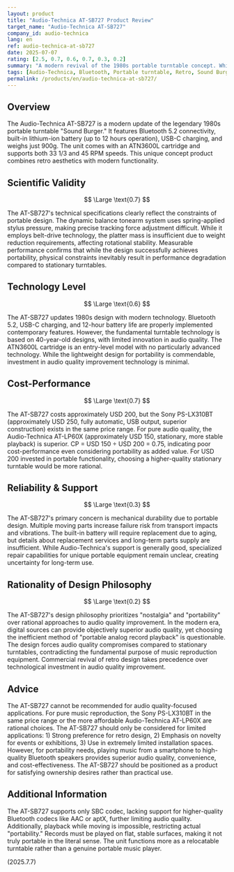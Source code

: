 ```yaml
---
layout: product
title: "Audio-Technica AT-SB727 Product Review"
target_name: "Audio-Technica AT-SB727"
company_id: audio-technica
lang: en
ref: audio-technica-at-sb727
date: 2025-07-07
rating: [2.5, 0.7, 0.6, 0.7, 0.3, 0.2]
summary: "A modern revival of the 1980s portable turntable concept. While Bluetooth connectivity and built-in battery offer appealing portability, audio quality compromises are significant. At USD 200, stationary turntables provide superior performance. Appeals to nostalgia and convenience but unsuitable for serious audio applications."
tags: [Audio-Technica, Bluetooth, Portable turntable, Retro, Sound Burger]
permalink: /products/en/audio-technica-at-sb727/
---
```

## Overview

The Audio-Technica AT-SB727 is a modern update of the legendary 1980s portable turntable "Sound Burger." It features Bluetooth 5.2 connectivity, built-in lithium-ion battery (up to 12 hours operation), USB-C charging, and weighs just 900g. The unit comes with an ATN3600L cartridge and supports both 33 1/3 and 45 RPM speeds. This unique concept product combines retro aesthetics with modern functionality.

## Scientific Validity

$$ \Large \text{0.7} $$

The AT-SB727's technical specifications clearly reflect the constraints of portable design. The dynamic balance tonearm system uses spring-applied stylus pressure, making precise tracking force adjustment difficult. While it employs belt-drive technology, the platter mass is insufficient due to weight reduction requirements, affecting rotational stability. Measurable performance confirms that while the design successfully achieves portability, physical constraints inevitably result in performance degradation compared to stationary turntables.

## Technology Level

$$ \Large \text{0.6} $$

The AT-SB727 updates 1980s design with modern technology. Bluetooth 5.2, USB-C charging, and 12-hour battery life are properly implemented contemporary features. However, the fundamental turntable technology is based on 40-year-old designs, with limited innovation in audio quality. The ATN3600L cartridge is an entry-level model with no particularly advanced technology. While the lightweight design for portability is commendable, investment in audio quality improvement technology is minimal.

## Cost-Performance

$$ \Large \text{0.7} $$

The AT-SB727 costs approximately USD 200, but the Sony PS-LX310BT (approximately USD 250, fully automatic, USB output, superior construction) exists in the same price range. For pure audio quality, the Audio-Technica AT-LP60X (approximately USD 150, stationary, more stable playback) is superior. CP = USD 150 ÷ USD 200 = 0.75, indicating poor cost-performance even considering portability as added value. For USD 200 invested in portable functionality, choosing a higher-quality stationary turntable would be more rational.

## Reliability & Support

$$ \Large \text{0.3} $$

The AT-SB727's primary concern is mechanical durability due to portable design. Multiple moving parts increase failure risk from transport impacts and vibrations. The built-in battery will require replacement due to aging, but details about replacement services and long-term parts supply are insufficient. While Audio-Technica's support is generally good, specialized repair capabilities for unique portable equipment remain unclear, creating uncertainty for long-term use.

## Rationality of Design Philosophy

$$ \Large \text{0.2} $$

The AT-SB727's design philosophy prioritizes "nostalgia" and "portability" over rational approaches to audio quality improvement. In the modern era, digital sources can provide objectively superior audio quality, yet choosing the inefficient method of "portable analog record playback" is questionable. The design forces audio quality compromises compared to stationary turntables, contradicting the fundamental purpose of music reproduction equipment. Commercial revival of retro design takes precedence over technological investment in audio quality improvement.

## Advice

The AT-SB727 cannot be recommended for audio quality-focused applications. For pure music reproduction, the Sony PS-LX310BT in the same price range or the more affordable Audio-Technica AT-LP60X are rational choices. The AT-SB727 should only be considered for limited applications: 1) Strong preference for retro design, 2) Emphasis on novelty for events or exhibitions, 3) Use in extremely limited installation spaces. However, for portability needs, playing music from a smartphone to high-quality Bluetooth speakers provides superior audio quality, convenience, and cost-effectiveness. The AT-SB727 should be positioned as a product for satisfying ownership desires rather than practical use.

## Additional Information

The AT-SB727 supports only SBC codec, lacking support for higher-quality Bluetooth codecs like AAC or aptX, further limiting audio quality. Additionally, playback while moving is impossible, restricting actual "portability." Records must be played on flat, stable surfaces, making it not truly portable in the literal sense. The unit functions more as a relocatable turntable rather than a genuine portable music player.

(2025.7.7)